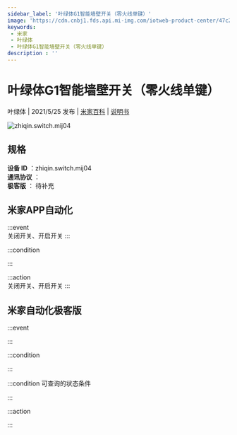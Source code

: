 ```yaml
---
sidebar_label: '叶绿体G1智能墙壁开关（零火线单键）'
image: 'https://cdn.cnbj1.fds.api.mi-img.com/iotweb-product-center/47c2eb83552906565306cc11add616ee_5.png?GalaxyAccessKeyId=AKVGLQWBOVIRQ3XLEW&Expires=9223372036854775807&Signature=Nvshif4bO2b4EXXhBvNxl16rGHU='
keywords: 
 - 米家
 - 叶绿体
 - 叶绿体G1智能墙壁开关（零火线单键）
description : ''
---
```

# 叶绿体G1智能墙壁开关（零火线单键）

叶绿体 | 2021/5/25 发布 | [米家百科](https://home.mi.com/webapp/content/baike/product/index.html?model=zhiqin.switch.mij04) | [说明书](https://home.mi.com/views/introduction.html?model=zhiqin.switch.mij04&region=cn)

![zhiqin.switch.mij04](https://cdn.cnbj1.fds.api.mi-img.com/iotweb-product-center/47c2eb83552906565306cc11add616ee_5.png?GalaxyAccessKeyId=AKVGLQWBOVIRQ3XLEW&Expires=9223372036854775807&Signature=Nvshif4bO2b4EXXhBvNxl16rGHU=)

## 规格  
> 
**设备 ID** ：zhiqin.switch.mij04  
**通讯协议** ：  
**极客版**  ： 待补充 


## 米家APP自动化  

:::event  
关闭开关、开启开关
:::

:::condition  

:::

:::action   
关闭开关、开启开关
:::

## 米家自动化极客版  

:::event  

:::

:::condition  

:::

:::condition 可查询的状态条件  

:::

:::action  

:::

        
